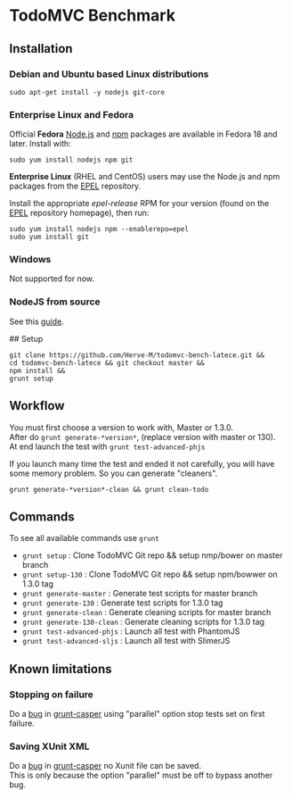 # TodoMVC Benchmark

## Installation

### Debian and Ubuntu based Linux distributions

```text
sudo apt-get install -y nodejs git-core
```

### Enterprise Linux and Fedora

Official **Fedora** [Node.js](https://apps.fedoraproject.org/packages/nodejs) and [npm](https://apps.fedoraproject.org/packages/npm) packages are available in Fedora 18 and later.  Install with:

```text
sudo yum install nodejs npm git
```

**Enterprise Linux** (RHEL and CentOS) users may use the Node.js and npm packages from the [EPEL](https://fedoraproject.org/wiki/EPEL) repository.

Install the appropriate *epel-release* RPM for your version (found on the [EPEL](https://fedoraproject.org/wiki/EPEL) repository homepage), then run:

```text
sudo yum install nodejs npm --enablerepo=epel
sudo yum install git
```
### Windows

Not supported for now.

### NodeJS from source

See this [guide](https://github.com/joyent/node/wiki/Installing-Node.js-via-package-manager).

## Setup

```
git clone https://github.com/Herve-M/todomvc-bench-latece.git &&
cd todomvc-bench-latece && git checkout master &&
npm install &&
grunt setup
```
## Workflow

You must first choose a version to work with, Master or 1.3.0.  
After do `grunt generate-*version*`, (replace version with master or 130).  
At end launch the test with `grunt test-advanced-phjs`  

If you launch many time the test and ended it not carefully, you will have
some memory problem. So you can generate "cleaners".

`grunt generate-*version*-clean && grunt clean-todo`

## Commands

To see all available commands use `grunt`

* `grunt setup` : Clone TodoMVC Git repo && setup nmp/bower on master branch
* `grunt setup-130` : Clone TodoMVC Git repo && setup npm/bowwer on 1.3.0 tag
* `grunt generate-master` : Generate test scripts for master branch
* `grunt generate-130` : Generate test scripts for 1.3.0 tag
* `grunt generate-clean` : Generate cleaning scripts for master branch
* `grunt generate-130-clean` : Generate cleaning scripts for 1.3.0 tag
* `grunt test-advanced-phjs` : Launch all test with PhantomJS
* `grunt test-advanced-sljs` : Launch all test with SlimerJS

## Known limitations

### Stopping on failure
Do a [bug](https://github.com/iamchrismiller/grunt-casper/issues/56) in
[grunt-casper](https://github.com/iamchrismiller/grunt-casper) using "parallel" option
stop tests set on first failure.

### Saving XUnit XML
Do a [bug](https://github.com/iamchrismiller/grunt-casper/issues/68) in [grunt-casper](https://github.com/iamchrismiller/grunt-casper) no Xunit file can be saved.  
This is only because the option "parallel" must be off to bypass another bug.
